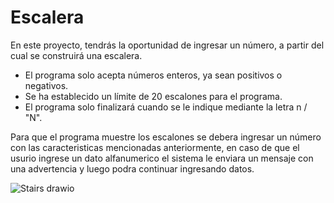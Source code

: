 # Escalera
En este proyecto, tendrás la oportunidad de ingresar un número, a partir del cual se construirá una escalera.
- El programa solo acepta números enteros, ya sean positivos o negativos.
- Se ha establecido un límite de 20 escalones para el programa.
- El programa solo finalizará cuando se le indique mediante la letra n / "N".
  
Para que el programa muestre los escalones se debera ingresar un número con las caracteristicas mencionadas anteriormente, en caso de que el usurio ingrese un dato alfanumerico el sistema le enviara un mensaje con una advertencia y luego podra continuar ingresando datos.


![Stairs drawio](https://github.com/dennisMorato15/stairs/assets/126518475/296c0f68-6ebc-4b9b-825c-750fe4cb2d49)

